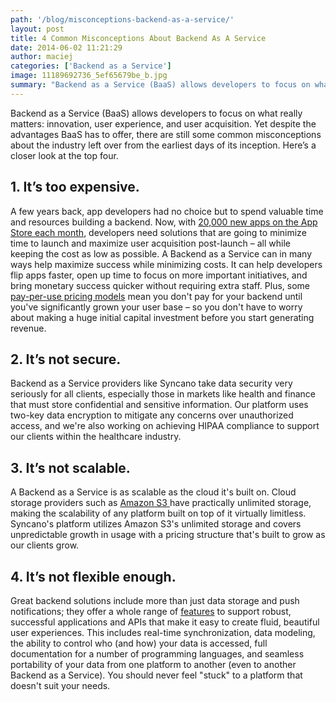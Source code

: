 ```yaml
---
path: '/blog/misconceptions-backend-as-a-service/'
layout: post
title: 4 Common Misconceptions About Backend As A Service
date: 2014-06-02 11:21:29
author: maciej
categories: ['Backend as a Service']
image: 11189692736_5ef65679be_b.jpg
summary: "Backend as a Service (BaaS) allows developers to focus on what really matters: innovation, user experience, and user acquisition. Yet despite the advantages BaaS has to offer, there are still some common misconceptions about the industry left over from the earliest days of its inception. Here’s a closer look at the top four."
---
```

<p class="MsoNormal" style="mso-margin-top-alt: auto; mso-margin-bottom-alt: auto;">Backend as a Service (BaaS) allows developers to focus on what really matters: innovation, user experience, and user acquisition. Yet despite the advantages BaaS has to offer, there are still some common misconceptions about the industry left over from the earliest days of its inception. Here’s a closer look at the top four.<!--more--></p>

<h2 class="MsoNormal" style="mso-margin-top-alt: auto; mso-margin-bottom-alt: auto; mso-outline-level: 2;"><b>1. It’s too expensive.</b></h2>
<p class="MsoNormal" style="mso-margin-top-alt: auto; mso-margin-bottom-alt: auto; mso-outline-level: 2;">A few years back, app developers had no choice but to spend valuable time and resources building a backend. Now, with <a href="http://readwrite.com/2013/01/07/apple-app-store-growing-by#awesm=~oGgUBITkZBEIoF" target="_blank">20,000 new apps on the App Store each month</a>, developers need solutions that are going to minimize time to launch and maximize user acquisition post-launch – all while keeping the cost as low as possible. A Backend as a Service can in many ways help maximize success while minimizing costs. It can help developers flip apps faster, open up time to focus on more important initiatives, and bring monetary success quicker without requiring extra staff. Plus, some <a href="http://www.syncano.io/pricing/" target="_blank">pay-per-use pricing models</a> mean you don't pay for your backend until you've significantly grown your user base – so you don't have to worry about making a huge initial capital investment before you start generating revenue.<b></b></p>

<h2 class="MsoNormal" style="mso-margin-top-alt: auto; mso-margin-bottom-alt: auto; mso-outline-level: 2;"><b>2. It’s not secure.</b></h2>
<p class="MsoNormal" style="mso-margin-top-alt: auto; mso-margin-bottom-alt: auto;">Backend as a Service providers like Syncano take data security very seriously for all clients, especially those in markets like health and finance that must store confidential and sensitive information. Our platform uses two-key data encryption to mitigate any concerns over unauthorized access, and we're also working on achieving HIPAA compliance to support our clients within the healthcare industry.</p>

<h2 class="MsoNormal" style="mso-margin-top-alt: auto; mso-margin-bottom-alt: auto; mso-outline-level: 2;"><b>3. It’s not scalable.</b></h2>
<p class="MsoNormal" style="mso-margin-top-alt: auto; mso-margin-bottom-alt: auto;">A Backend as a Service is as scalable as the cloud it's built on. Cloud storage providers such as <a href="http://aws.amazon.com/s3/" target="_blank">Amazon S3 </a>have practically unlimited storage, making the scalability of any platform built on top of it virtually limitless. Syncano's platform utilizes Amazon S3's unlimited storage and covers unpredictable growth in usage with a pricing structure that's built to grow as our clients grow.</p>

<h2 class="MsoNormal" style="mso-margin-top-alt: auto; mso-margin-bottom-alt: auto; mso-outline-level: 2;"><b>4. It’s not flexible enough.</b></h2>
<p class="MsoNormal" style="mso-margin-top-alt: auto; mso-margin-bottom-alt: auto;">Great backend solutions include more than just data storage and push notifications; they offer a whole range of <a href="http://www.syncano.io/features/" target="_blank">features</a> to support robust, successful applications and APIs that make it easy to create fluid, beautiful user experiences. This includes real-time synchronization, data modeling, the ability to control who (and how) your data is accessed, full documentation for a number of programming languages, and seamless portability of your data from one platform to another (even to another Backend as a Service). You should never feel "stuck" to a platform that doesn't suit your needs.</p>